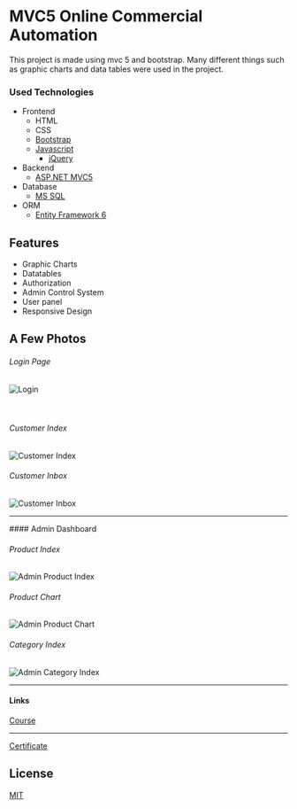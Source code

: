 # MVC5 Online Commercial Automation

This project is made using mvc 5 and bootstrap.
Many different things such as graphic charts and data tables were used in the project.

### Used Technologies

- Frontend 
    * HTML 
    * CSS
    * [Bootstrap](https://getbootstrap.com/)
     - [Javascript](https://www.javascript.com/)
          * [jQuery](https://jquery.com/)
- Backend  
    * [ASP.NET MVC5](https://docs.microsoft.com/en-us/aspnet/mvc/overview/getting-started/introduction/getting-started)
- Database 
    * [MS SQL](https://www.microsoft.com/en-us/sql-server/sql-server-2019)
- ORM
    * [Entity Framework 6](https://docs.microsoft.com/en-us/ef/)
  
## Features
- Graphic Charts
- Datatables
- Authorization
- Admin Control System
- User panel
- Responsive Design


## A Few Photos
<h6>Login Page</h6>
<img src="https://i.hizliresim.com/ion2fcc.png" alt="Login"/> 
<br/><br/><br/>
<h6>Customer Index</h6>
<img src="https://i.hizliresim.com/t9annpe.png" alt="Customer Index"/>
<br/>
<h6>Customer Inbox</h6>
<img src="https://i.hizliresim.com/irgpxsh.png" alt="Customer Inbox"/>
<br/>
<hr/>
#### Admin Dashboard

<h6>Product Index</h6>
<img src="https://i.hizliresim.com/a1sdaba.png" alt="Admin Product Index"/> 
<br/>
<h6>Product Chart</h6>
<img src="https://i.hizliresim.com/3hp27dy.png" alt="Admin Product Chart"/> 
<br/>
<h6>Category Index</h6>
<img src="https://i.hizliresim.com/6nr5mfh.png" alt="Admin Category Index"/> 
<br/>
<hr/>

#### Links 
<a href="https://www.udemy.com/course/mvconlineticariotomasyon/" >Course</a>
<hr/>
<a href="https://www.udemy.com/certificate/UC-a8fda63d-61b1-4452-adb5-7d5a99e31bd4/" >Certificate</a>

## License

[MIT](https://github.com/mehmetacisu/MvcOnlineCommercialAutomation/blob/main/LICENSE)

  
